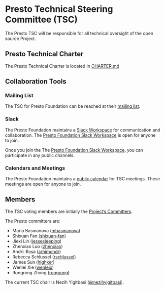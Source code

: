 # Presto Technical Steering Committee (TSC)

The Presto TSC will be responsible for all technical oversight of the open source Project. 

## Presto Technical Charter

The Presto Technical Charter is located in [CHARTER.md](CHARTER.md)

## Collaboration Tools

### Mailing List

The TSC for Presto Foundation can be reached at their [mailing list](https://lists.prestodb.io/g/presto-tsc).

### Slack

The Presto Foundation maintains a [Slack Workspace](https://join.slack.com/t/prestodb/shared_invite/enQtNTQ3NjU2MTYyNDA2LTYyOTg3MzUyMWE1YTI3Njc5YjgxZjNiYTgxODAzYjI5YWMwYWE0MTZjYWFhNGMwNjczYjI3N2JhM2ExMGJlMWM) for communication and collaboration. The [Presto Foundation Slack Workspace](https://join.slack.com/t/prestodb/shared_invite/enQtNTQ3NjU2MTYyNDA2LTYyOTg3MzUyMWE1YTI3Njc5YjgxZjNiYTgxODAzYjI5YWMwYWE0MTZjYWFhNGMwNjczYjI3N2JhM2ExMGJlMWM) is open for anyone to join. 

Once you join the The [Presto Foundation Slack Workspace](https://join.slack.com/t/prestodb/shared_invite/enQtNTQ3NjU2MTYyNDA2LTYyOTg3MzUyMWE1YTI3Njc5YjgxZjNiYTgxODAzYjI5YWMwYWE0MTZjYWFhNGMwNjczYjI3N2JhM2ExMGJlMWM), you can participate in any public channels.

### Calendars and Meetings

The Presto Foundation maintains a [public calendar](https://calendar.google.com/calendar/embed?src=linuxfoundation.org_vrjlva5b0u73ps75fvnv5sasi4%40group.calendar.google.com&ctz=America%2FChicago) for TSC meetings. These meetings are open for anyone to join.


## Members

The TSC voting members are initially the [Project’s Committers](https://github.com/prestodb/presto/wiki/committers).

The Presto committers are:

* Maria Basmanova ([mbasmanova](https://github.com/mbasmanova))
* Shixuan Fan ([shixuan-fan](https://github.com/shixuan-fan))
* Jiexi Lin ([jessesleeping](https://github.com/jessesleeping))
* Zhenxiao Luo ([zhenxiao](https://github.com/zhenxiao))
* Andrii Rosa ([arhimondr](https://github.com/arhimondr))
* Rebecca Schlussel ([rschlussel](https://github.com/rschlussel))
* James Sun ([highker](https://github.com/highker))
* Wenlei Xie ([wenleix](https://github.com/wenleix))
* Rongrong Zhong ([rongrong](https://github.com/rongrong))

The current TSC chair is Nezih Yigitbasi ([@nezihyigitbasi](https://github.com/nezihyigitbasi)).